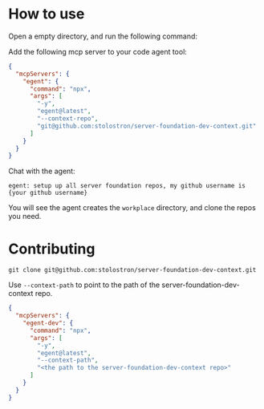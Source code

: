 # How to use

Open a empty directory, and run the following command:

Add the following mcp server to your code agent tool:

```json
{
  "mcpServers": {
    "egent": {
      "command": "npx",
      "args": [
        "-y",
        "egent@latest",
        "--context-repo",
        "git@github.com:stolostron/server-foundation-dev-context.git"
      ]
    }
  }
}
```

Chat with the agent:

```
egent: setup up all server foundation repos, my github username is {your github username}
```

You will see the agent creates the `workplace` directory, and clone the repos you need.

# Contributing

```shell
git clone git@github.com:stolostron/server-foundation-dev-context.git
```

Use `--context-path` to point to the path of the server-foundation-dev-context repo.

```json
{
  "mcpServers": {
    "egent-dev": {
      "command": "npx",
      "args": [
        "-y",
        "egent@latest",
        "--context-path",
        "<the path to the server-foundation-dev-context repo>"
      ]
    }
  }
}
```
